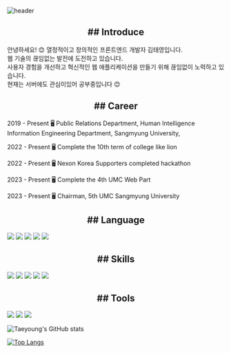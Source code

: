 
![header](https://capsule-render.vercel.app/api?type=wave&color=auto&height=300&section=header&text=hi!!%20i'm%20taeyoung&fontSize=90)

<h2 align="center">## Introduce</h2>

안녕하세요! 😊 열정적이고 창의적인 프론트엔드 개발자 김태영입니다. <br />
웹 기술의 끊임없는 발전에 도전하고 있습니다. <br />
사용자 경험을 개선하고 혁신적인 웹 애플리케이션을 만들기 위해 끊임없이 노력하고 있습니다. <br/>
현재는 서버에도 관심이있어 공부중입니다 😊

<h2 align="center">## Career</h2>

2019 - Present      🖥 Public Relations Department, Human Intelligence Information Engineering Department, Sangmyung University, ️<br/>

2022 - Present      🖥 Complete the 10th term of college like lion <br/>

2022 - Present      🖥️ Nexon Korea Supporters completed hackathon <br/>

2023 - Present      🖥️ Complete the 4th UMC Web Part <br/>

2023 - Present      🖥️ Chairman, 5th UMC Sangmyung University <br/>




<h2 align="center">## Language</h2>

<img src="https://img.shields.io/badge/JavaScript-F7DF1E?style=flat-square&logo=JavaScript&logoColor=white"/></a>
<img src="https://img.shields.io/badge/C-A8B9CC?style=flat-square&logo=C&logoColor=white"/></a>
<img src="https://img.shields.io/badge/Java-007396?style=flat-square&logo=Java&logoColor=white"/></a>
<img src="https://img.shields.io/badge/Html-3766AB?style=flat-square&logo=HTML5&logoColor=white"/></a> 
<img src="https://img.shields.io/badge/Python-3776AB?style=flat-square&logo=Python&logoColor=white"/></a>



<h2 align="center">## Skills</h2>

<img src="https://img.shields.io/badge/React-61DAFB?style=flat-square&logo=React&logoColor=white"/></a>
<img src="https://img.shields.io/badge/TypeScript-3178C6?style=flat-square&logo=TypeScript&logoColor=white"/></a>
<img src="https://img.shields.io/badge/Next.js-000000?style=flat-square&logo=Next.js&logoColor=white"/></a>
<img src="https://img.shields.io/badge/SpringBoot-6DB33F?style=flat-square&logo=SpringBoot&logoColor=white"/></a>
<img src="https://img.shields.io/badge/Spring-6DB33F?style=flat-square&logo=Spring&logoColor=white"/></a>



<h2 align="center">## Tools</h2>

<img src="https://img.shields.io/badge/Visual Studio Code-007ACC?style=flat-square&logo=Visual Studio Code&logoColor=white"/></a>
<img src="https://img.shields.io/badge/Visual Studio-5C2D91?style=flat-square&logo=Visual Studio&logoColor=white"/></a>
<img src="https://img.shields.io/badge/IntelliJ IDEA-000000?style=flat-square&logo=IntelliJ IDEA&logoColor=white"/></a>


![Taeyoung's GitHub stats](https://github-readme-stats.vercel.app/api?username=kimdavid0521&show_icons=true&theme=radical)


[![Top Langs](https://github-readme-stats.vercel.app/api/top-langs/?username=kimdavid0521&langs_count=10)](https://github.com/kimdavid0521/github-readme-stats)
